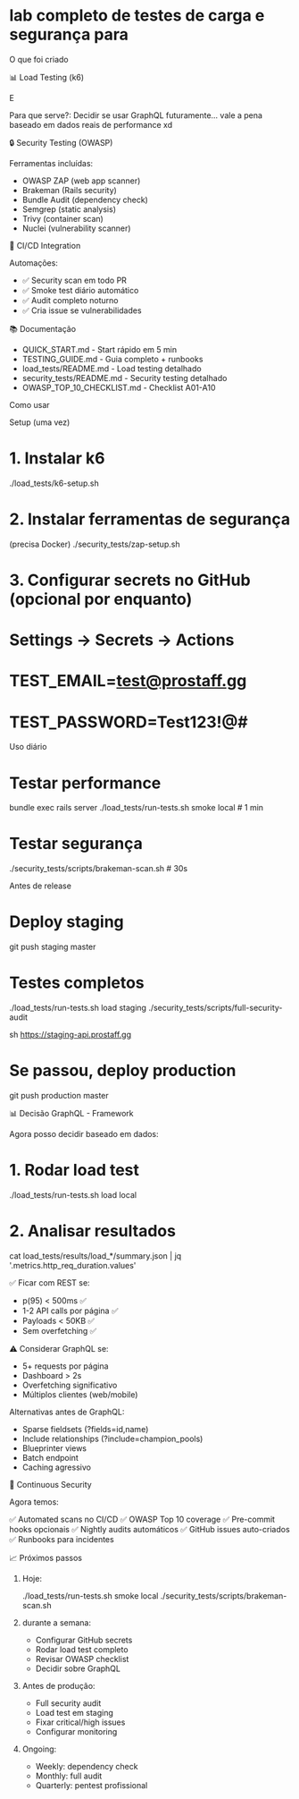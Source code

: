 # lab completo de testes de carga e segurança para 

O que foi criado

📊 Load Testing (k6)

E

Para que serve?: Decidir se usar GraphQL futuramente... 
vale a pena baseado em dados reais de performance xd

🔒 Security Testing (OWASP)


Ferramentas incluídas:
- OWASP ZAP (web app scanner)
- Brakeman (Rails security)
- Bundle Audit (dependency check)
- Semgrep (static analysis)
- Trivy (container scan)
- Nuclei (vulnerability scanner)

🔄 CI/CD Integration


Automações:
- ✅ Security scan em todo PR
- ✅ Smoke test diário automático
- ✅ Audit completo noturno
- ✅ Cria issue se vulnerabilidades

📚 Documentação

- QUICK_START.md - Start rápido em 5 min
- TESTING_GUIDE.md - Guia completo + runbooks
- load_tests/README.md - Load testing
  detalhado
- security_tests/README.md - Security testing
  detalhado
- OWASP_TOP_10_CHECKLIST.md - Checklist
  A01-A10

Como usar

Setup (uma vez)

# 1. Instalar k6
./load_tests/k6-setup.sh

# 2. Instalar ferramentas de segurança
(precisa Docker)
./security_tests/zap-setup.sh

# 3. Configurar secrets no GitHub (opcional por enquanto)
# Settings → Secrets → Actions
# TEST_EMAIL=test@prostaff.gg
# TEST_PASSWORD=Test123!@#

Uso diário

# Testar performance
bundle exec rails server
./load_tests/run-tests.sh smoke local    # 1 min

# Testar segurança
./security_tests/scripts/brakeman-scan.sh  # 30s

Antes de release

# Deploy staging
git push staging master

# Testes completos
./load_tests/run-tests.sh load staging
./security_tests/scripts/full-security-audit

sh https://staging-api.prostaff.gg

# Se passou, deploy production
git push production master

📊 Decisão GraphQL - Framework

Agora posso decidir baseado em dados:

# 1. Rodar load test
./load_tests/run-tests.sh load local

# 2. Analisar resultados
cat load_tests/results/load_*/summary.json |
jq '.metrics.http_req_duration.values'

✅ Ficar com REST se:
- p(95) < 500ms ✅
- 1-2 API calls por página ✅
- Payloads < 50KB ✅
- Sem overfetching ✅

⚠️ Considerar GraphQL se:
- 5+ requests por página
- Dashboard > 2s
- Overfetching significativo
- Múltiplos clientes (web/mobile)

Alternativas antes de GraphQL:
- Sparse fieldsets (?fields=id,name)
- Include relationships
  (?include=champion_pools)
- Blueprinter views
- Batch endpoint
- Caching agressivo

🔐 Continuous Security

Agora temos:

✅ Automated scans no CI/CD
✅ OWASP Top 10 coverage
✅ Pre-commit hooks opcionais
✅ Nightly audits automáticos
✅ GitHub issues auto-criados
✅ Runbooks para incidentes

📈 Próximos passos 

1. Hoje:

   ./load_tests/run-tests.sh smoke local
   ./security_tests/scripts/brakeman-scan.sh

2. durante a semana:

   - Configurar GitHub secrets
   - Rodar load test completo
   - Revisar OWASP checklist
   - Decidir sobre GraphQL
   
3. Antes de produção:

   - Full security audit
   - Load test em staging
   - Fixar critical/high issues
   - Configurar monitoring
   
4. Ongoing:
   - Weekly: dependency check
   - Monthly: full audit
   - Quarterly: pentest profissional